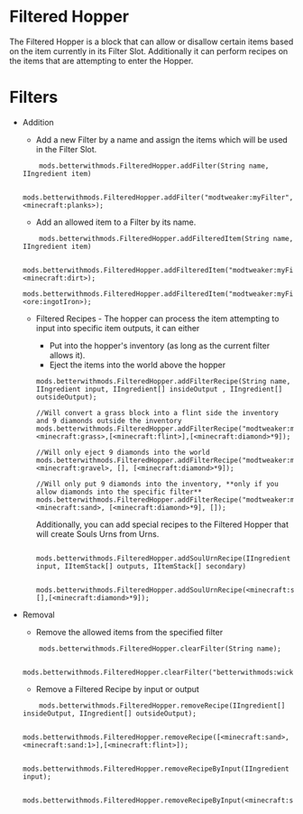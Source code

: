 # Filtered Hopper

The Filtered Hopper is a block that can allow or disallow certain items based on the item currently in its Filter Slot. Additionally it can perform recipes on the items that are attempting to enter the Hopper.

# Filters

* Addition
    
    * Add a new Filter by a name and assign the items which will be used in the Filter Slot.
    ```zenscript
        mods.betterwithmods.FilteredHopper.addFilter(String name, IIngredient item)
    
        mods.betterwithmods.FilteredHopper.addFilter("modtweaker:myFilter", <minecraft:planks>);   
    ```
    
    * Add an allowed item to a Filter by its name.
    ```zenscript
        mods.betterwithmods.FilteredHopper.addFilteredItem(String name, IIngredient item)
    
        mods.betterwithmods.FilteredHopper.addFilteredItem("modtweaker:myFilter",<minecraft:dirt>);
        mods.betterwithmods.FilteredHopper.addFilteredItem("modtweaker:myFilter",<ore:ingotIron>);
    ```
    
    * Filtered Recipes - The hopper can process the item attempting to input into specific item outputs, it can either
        
        * Put into the hopper's inventory (as long as the current filter allows it).
        * Eject the items into the world above the hopper 
        ```zenscript
        mods.betterwithmods.FilteredHopper.addFilterRecipe(String name, IIngredient input, IIngredient[] insideOutput , IIngredient[] outsideOutput);
        
        //Will convert a grass block into a flint side the inventory and 9 diamonds outside the inventory
        mods.betterwithmods.FilteredHopper.addFilterRecipe("modtweaker:myFilter",<minecraft:grass>,[<minecraft:flint>],[<minecraft:diamond>*9]);
        
        //Will only eject 9 diamonds into the world
        mods.betterwithmods.FilteredHopper.addFilterRecipe("modtweaker:myFilter2",<minecraft:gravel>, [], [<minecraft:diamond>*9]);
        
        //Will only put 9 diamonds into the inventory, **only if you allow diamonds into the specific filter**
        mods.betterwithmods.FilteredHopper.addFilterRecipe("modtweaker:myFilter3",<minecraft:sand>, [<minecraft:diamond>*9], []);
        ```
        
        Additionally, you can add special recipes to the Filtered Hopper that will create Souls Urns from Urns.
        
        ```zenscript
           mods.betterwithmods.FilteredHopper.addSoulUrnRecipe(IIngredient input, IItemStack[] outputs, IItemStack[] secondary)
        
           mods.betterwithmods.FilteredHopper.addSoulUrnRecipe(<minecraft:stone>,[],[<minecraft:diamond>*9]);
        ```

* Removal
    
    * Remove the allowed items from the specified filter
    ```zenscript
        mods.betterwithmods.FilteredHopper.clearFilter(String name);
    
        mods.betterwithmods.FilteredHopper.clearFilter("betterwithmods:wicker");
    ```
    
    * Remove a Filtered Recipe by input or output
    ```zenscript
        mods.betterwithmods.FilteredHopper.removeRecipe(IIngredient[] insideOutput, IIngredient[] outsideOutput);
    
        mods.betterwithmods.FilteredHopper.removeRecipe([<minecraft:sand>,<minecraft:sand:1>],[<minecraft:flint>]);
    
        mods.betterwithmods.FilteredHopper.removeRecipeByInput(IIngredient input);
    
        mods.betterwithmods.FilteredHopper.removeRecipeByInput(<minecraft:sand>);
    ```